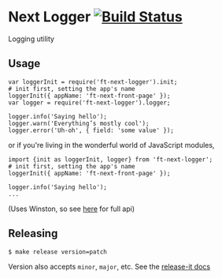 # Next Logger [![Build Status](https://travis-ci.org/Financial-Times/next-logger.svg)](https://travis-ci.org/Financial-Times/next-logger)

Logging utility

## Usage

```
var loggerInit = require('ft-next-logger').init;
# init first, setting the app's name
loggerInit({ appName: 'ft-next-front-page' });
var logger = require('ft-next-logger').logger;

logger.info('Saying hello');
logger.warn('Everything’s mostly cool');
logger.error('Uh-oh', { field: 'some value' });
```

or if you're living in the wonderful world of JavaScript modules,

```
import {init as loggerInit, logger} from 'ft-next-logger';
# init first, setting the app's name
loggerInit({ appName: 'ft-next-front-page' });

logger.info('Saying hello');
...
```

(Uses Winston, so see [here](https://github.com/winstonjs/winston) for full api)

## Releasing

    $ make release version=patch

Version also accepts `minor`, `major`, etc. See the [release-it docs](https://www.npmjs.com/package/release-it#user-content-examples)
